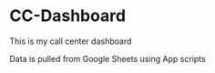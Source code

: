 # CC-Dashboard
This is my call center dashboard

Data is pulled from Google Sheets using App scripts
